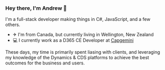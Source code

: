 ### Hey there, I'm Andrew 👋

I'm a full-stack developer making things in C#, JavaScript, and a few others.
- ✈ I'm from Canada, but currently living in Wellington, New Zealand
- 💻 I currently work as a D365 CE Developer at [Capgemini](https://www.capgemini.com/nz-en/)

These days, my time is primarily spent liasing with clients, and leveraging my knowledge of the Dynamics & CDS platforms to achieve the best outcomes for the business and users.
